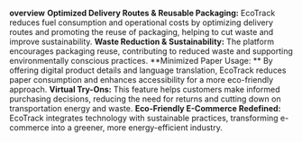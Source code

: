 **overview**
**Optimized Delivery Routes & Reusable Packaging:** 
EcoTrack reduces fuel consumption and operational costs by optimizing delivery routes and promoting the reuse of packaging, helping to cut waste and improve sustainability.
**Waste Reduction & Sustainability:** 
The platform encourages packaging reuse, contributing to reduced waste and supporting environmentally conscious practices.
**Minimized Paper Usage: **
By offering digital product details and language translation, EcoTrack reduces paper consumption and enhances accessibility for a more eco-friendly approach.
**Virtual Try-Ons:** 
This feature helps customers make informed purchasing decisions, reducing the need for returns and cutting down on transportation energy and waste.
**Eco-Friendly E-Commerce Redefined:** 
EcoTrack integrates technology with sustainable practices, transforming e-commerce into a greener, more energy-efficient industry.
